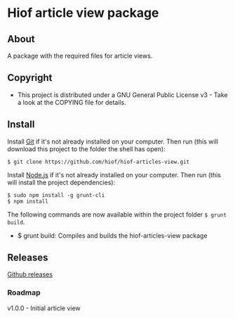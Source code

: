 # Hiof article view package

## About

A package with the required files for article views.


## Copyright

- This project is distributed under a GNU General Public License v3 - Take a look at the COPYING file for details. 


## Install


Install [Git](http://git-scm.com) if it's not already installed on your computer. Then run (this will download this project to the folder the shell has open):

    $ git clone https://github.com/hiof/hiof-articles-view.git


Install [Node.js](http://nodejs.org) if it's not already installed on your computer. Then run (this will install the project dependencies):

    $ sudo npm install -g grunt-cli
    $ npm install


The following commands are now available within the project folder `$ grunt build`.

- $ grunt build: Compiles and builds the hiof-articles-view package



## Releases

[Github releases](https://github.com/hiof/hiof-articles-view/releases)

### Roadmap

v1.0.0 - Initial article view




